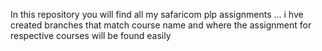 In this repository you will find all my safaricom plp assignments ... i hve created branches that match course name and where the assignment for respective courses will be found easily
